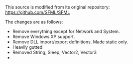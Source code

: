 This source is modified from its original repository: https://github.com/SFML/SFML

The changes are as follows:
- Remove everything except for Network and System.
- Remove Windows XP support.
- Remove DLL import/export definitions. Made static only.
- Heavily gutted
- Removed String, Sleep, Vector2, Vector3
- 